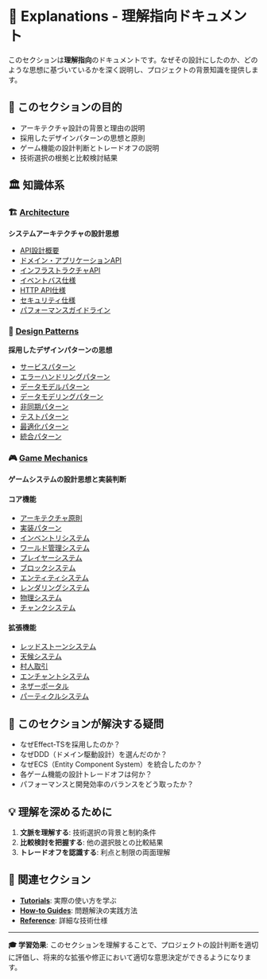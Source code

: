 # 🧠 Explanations - 理解指向ドキュメント

このセクションは**理解指向**のドキュメントです。なぜその設計にしたのか、どのような思想に基づいているかを深く説明し、プロジェクトの背景知識を提供します。

## 🎯 このセクションの目的

- アーキテクチャ設計の背景と理由の説明
- 採用したデザインパターンの思想と原則
- ゲーム機能の設計判断とトレードオフの説明
- 技術選択の根拠と比較検討結果

## 🏛 知識体系

### 🏗 [Architecture](./architecture/)
**システムアーキテクチャの設計思想**

- [API設計概要](./architecture/00-overview.md)
- [ドメイン・アプリケーションAPI](./architecture/00-domain-application-apis.md)
- [インフラストラクチャAPI](./architecture/01-infrastructure-apis.md)
- [イベントバス仕様](./architecture/02-event-bus-specification.md)
- [HTTP API仕様](./architecture/03-http-api-specification.md)
- [セキュリティ仕様](./architecture/04-security-specification.md)
- [パフォーマンスガイドライン](./architecture/05-performance-guidelines.md)

### 🎨 [Design Patterns](./design-patterns/)
**採用したデザインパターンの思想**

- [サービスパターン](./design-patterns/01-service-patterns.md)
- [エラーハンドリングパターン](./design-patterns/02-error-handling-patterns.md)
- [データモデルパターン](./design-patterns/03-data-model-patterns.md)
- [データモデリングパターン](./design-patterns/03-data-modeling-patterns.md)
- [非同期パターン](./design-patterns/04-asynchronous-patterns.md)
- [テストパターン](./design-patterns/05-test-patterns.md)
- [最適化パターン](./design-patterns/06-optimization-patterns.md)
- [統合パターン](./design-patterns/07-integration-patterns.md)

### 🎮 [Game Mechanics](./game-mechanics/)
**ゲームシステムの設計思想と実装判断**

#### コア機能
- [アーキテクチャ原則](./game-mechanics/00-core-features/00-architecture-principles.md)
- [実装パターン](./game-mechanics/00-core-features/00-implementation-patterns.md)
- [インベントリシステム](./game-mechanics/00-core-features/01-inventory-system.md)
- [ワールド管理システム](./game-mechanics/00-core-features/01-world-management-system.md)
- [プレイヤーシステム](./game-mechanics/00-core-features/02-player-system.md)
- [ブロックシステム](./game-mechanics/00-core-features/03-block-system.md)
- [エンティティシステム](./game-mechanics/00-core-features/04-entity-system.md)
- [レンダリングシステム](./game-mechanics/00-core-features/05-rendering-system.md)
- [物理システム](./game-mechanics/00-core-features/06-physics-system.md)
- [チャンクシステム](./game-mechanics/00-core-features/07-chunk-system.md)

#### 拡張機能
- [レッドストーンシステム](./game-mechanics/01-enhanced-features/01-redstone-system.md)
- [天候システム](./game-mechanics/01-enhanced-features/02-weather-system.md)
- [村人取引](./game-mechanics/01-enhanced-features/05-villager-trading.md)
- [エンチャントシステム](./game-mechanics/01-enhanced-features/06-enchantment-system.md)
- [ネザーポータル](./game-mechanics/01-enhanced-features/08-nether-portals.md)
- [パーティクルシステム](./game-mechanics/01-enhanced-features/14-particle-system.md)

## 🤔 このセクションが解決する疑問

- なぜEffect-TSを採用したのか？
- なぜDDD（ドメイン駆動設計）を選んだのか？
- なぜECS（Entity Component System）を統合したのか？
- 各ゲーム機能の設計トレードオフは何か？
- パフォーマンスと開発効率のバランスをどう取ったか？

## 💡 理解を深めるために

1. **文脈を理解する**: 技術選択の背景と制約条件
2. **比較検討を把握する**: 他の選択肢との比較結果
3. **トレードオフを認識する**: 利点と制限の両面理解

## 🔗 関連セクション

- **[Tutorials](../tutorials/)**: 実際の使い方を学ぶ
- **[How-to Guides](../how-to/)**: 問題解決の実践方法
- **[Reference](../reference/)**: 詳細な技術仕様

---

**🎓 学習効果**: このセクションを理解することで、プロジェクトの設計判断を適切に評価し、将来的な拡張や修正において適切な意思決定ができるようになります。